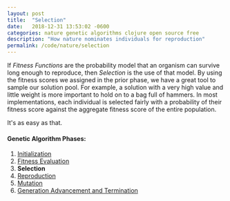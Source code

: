 ```yaml
---
layout: post
title:  "Selection"
date:   2018-12-31 13:53:02 -0600
categories: nature genetic algorithms clojure open source free
description: "How nature nominates individuals for reproduction"
permalink: /code/nature/selection
---
```


If _Fitness Functions_ are the probability model that an organism can survive long enough to reproduce, then _Selection_ is the use of that model.
By using the fitness scores we assigned in the prior phase, we have a great tool to sample our solution pool.
For example, a solution with a very high value and little weight is more important to hold on to a bag full of hammers.
In most implementations, each individual is selected fairly with a probability of their fitness score against the aggregate fitness score of the entire population.

It's as easy as that.

#### Genetic Algorithm Phases:

1.  [Initialization](/code/nature/initialization)
2.  [Fitness Evaluation](/code/nature/fitness-evaluation)
3.  **Selection**
4.  [Reproduction](/code/nature/reproduction)
5.  [Mutation](/code/nature/mutation)
6.  [Generation Advancement and Termination](/code/nature/termination)
